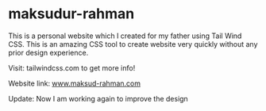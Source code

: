 # maksudur-rahman
This is a personal website which I created for my father using Tail Wind CSS. This is an amazing CSS tool to create website very quickly without any prior design experience.

Visit: tailwindcss.com to get more info!

Website link: www.maksud-rahman.com

Update: Now I am working again to improve the design

